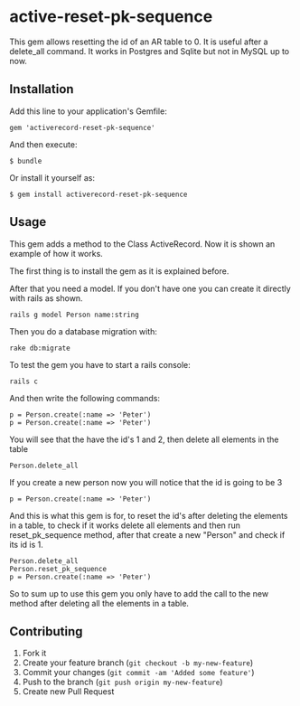 # active-reset-pk-sequence

This gem allows resetting the id of an AR table to 0. It is useful after a delete_all command. It works in Postgres and Sqlite but not in MySQL up to now.

## Installation

Add this line to your application's Gemfile:

    gem 'activerecord-reset-pk-sequence'

And then execute:

    $ bundle

Or install it yourself as:

    $ gem install activerecord-reset-pk-sequence

## Usage

This gem adds a method to the Class ActiveRecord. Now it is shown an example of how it works.

The first thing is to install the gem as it is explained before.

After that you need a model. If you don't have one you can create it directly with rails as shown.

    rails g model Person name:string
    
Then you do a database migration with:

    rake db:migrate

To test the gem you have to start a rails console:

    rails c

And then write the following commands:

    p = Person.create(:name => 'Peter')
    p = Person.create(:name => 'Peter')

You will see that the have the id's 1 and 2, then delete all elements in the table

    Person.delete_all

If you create a new person now you will notice that the id is going to be 3

    p = Person.create(:name => 'Peter')

And this is what this gem is for, to reset the id's after deleting the elements in a table, to check if it works delete all elements and then run reset_pk_sequence method, after that create a new "Person" and check if its id is 1.

    Person.delete_all
    Person.reset_pk_sequence
    p = Person.create(:name => 'Peter')

So to sum up to use this gem you only have to add the call to the new method after deleting all the elements in a table.

## Contributing

1. Fork it
2. Create your feature branch (`git checkout -b my-new-feature`)
3. Commit your changes (`git commit -am 'Added some feature'`)
4. Push to the branch (`git push origin my-new-feature`)
5. Create new Pull Request
